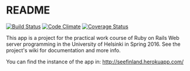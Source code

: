 # README

[![Build Status](https://travis-ci.org/tuomokar/Finnish-municipalities.svg?branch=master)](https://travis-ci.org/tuomokar/Finnish-municipalities)
[![Code Climate](https://codeclimate.com/github/tuomokar/Finnish-municipalities/badges/gpa.svg)](https://codeclimate.com/github/tuomokar/Finnish-municipalities)
[![Coverage Status](https://coveralls.io/repos/github/tuomokar/Finnish-municipalities/badge.svg?branch=master)](https://coveralls.io/github/tuomokar/Finnish-municipalities?branch=master)

This app is a project for the practical work course of Ruby on Rails Web server programming 
in the University of Helsinki in Spring 2016. See the project's wiki for documentation and more info.

You can find the instance of the app in:
http://seefinland.herokuapp.com/
